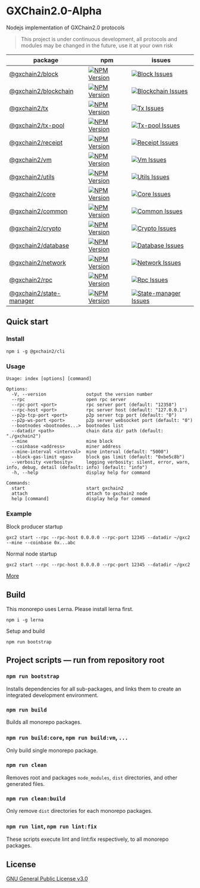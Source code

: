 # GXChain2.0-Alpha

Nodejs implementation of GXChain2.0 protocols

> This project is under continuous development, all protocols and modules may be changed in the future, use it at your own risk

| package                                          | npm                                                                | issues                                                                    |
| ------------------------------------------------ | ------------------------------------------------------------------ | ------------------------------------------------------------------------- |
| [@gxchain2/block][block-package]                 | [![NPM Version][block-npm-version]][block-npm-url]                 | [![Block Issues][block-issues]][block-issues-url]                         |
| [@gxchain2/blockchain][blockchain-package]       | [![NPM Version][blockchain-npm-version]][blockchain-npm-url]       | [![Blockchain Issues][blockchain-issues]][blockchain-issues-url]          |
| [@gxchain2/tx][tx-package]                       | [![NPM Version][tx-npm-version]][tx-npm-url]                       | [![Tx Issues][tx-issues]][tx-issues-url]                                  |
| [@gxchain2/tx-pool][tx-pool-package]             | [![NPM Version][tx-pool-npm-version]][tx-pool-npm-url]             | [![Tx-pool Issues][tx-pool-issues]][tx-pool-issues-url]                   |
| [@gxchain2/receipt][receipt-package]             | [![NPM Version][receipt-npm-version]][receipt-npm-url]             | [![Receipt Issues][receipt-issues]][receipt-issues-url]                   |
| [@gxchain2/vm][vm-package]                       | [![NPM Version][vm-npm-version]][vm-npm-url]                       | [![Vm Issues][vm-issues]][vm-issues-url]                                  |
| [@gxchain2/utils][utils-package]                 | [![NPM Version][utils-npm-version]][utils-npm-url]                 | [![Utils Issues][utils-issues]][utils-issues-url]                         |
| [@gxchain2/core][core-package]                   | [![NPM Version][core-npm-version]][core-npm-url]                   | [![Core Issues][core-issues]][core-issues-url]                            |
| [@gxchain2/common][common-package]               | [![NPM Version][common-npm-version]][common-npm-url]               | [![Common Issues][common-issues]][common-issues-url]                      |
| [@gxchain2/crypto][crypto-package]               | [![NPM Version][crypto-npm-version]][crypto-npm-url]               | [![Crypto Issues][crypto-issues]][crypto-issues-url]                      |
| [@gxchain2/database][database-package]           | [![NPM Version][database-npm-version]][database-npm-url]           | [![Database Issues][database-issues]][database-issues-url]                |
| [@gxchain2/network][network-package]             | [![NPM Version][network-npm-version]][network-npm-url]             | [![Network Issues][network-issues]][network-issues-url]                   |
| [@gxchain2/rpc][rpc-package]                     | [![NPM Version][rpc-npm-version]][rpc-npm-url]                     | [![Rpc Issues][rpc-issues]][rpc-issues-url]                               |
| [@gxchain2/state-manager][state-manager-package] | [![NPM Version][state-manager-npm-version]][state-manager-npm-url] | [![State-manager Issues][state-manager-issues]][state-manager-issues-url] |

## Quick start

### Install

```
npm i -g @gxchain2/cli
```

### Usage

```
Usage: index [options] [command]

Options:
  -V, --version               output the version number
  --rpc                       open rpc server
  --rpc-port <port>           rpc server port (default: "12358")
  --rpc-host <port>           rpc server host (default: "127.0.0.1")
  --p2p-tcp-port <port>       p2p server tcp port (default: "0")
  --p2p-ws-port <port>        p2p server websocket port (default: "0")
  --bootnodes <bootnodes...>  bootnodes list
  --datadir <path>            chain data dir path (default: "./gxchain2")
  --mine                      mine block
  --coinbase <address>        miner address
  --mine-interval <interval>  mine interval (default: "5000")
  --block-gas-limit <gas>     block gas limit (default: "0xbe5c8b")
  --verbosity <verbosity>     logging verbosity: silent, error, warn, info, debug, detail (default: info) (default: "info")
  -h, --help                  display help for command

Commands:
  start                       start gxchain2
  attach                      attach to gxchain2 node
  help [command]              display help for command
```

### Example

Block producer startup

```
gxc2 start --rpc --rpc-host 0.0.0.0 --rpc-port 12345 --datadir ~/gxc2 --mine --coinbase 0x...abc
```

Normal node startup

```
gxc2 start --rpc --rpc-host 0.0.0.0 --rpc-port 12345 --datadir ~/gxc2
```

[More](./packages/gxchain-cli)

## Build

This monorepo uses Lerna. Please install lerna first.

```
npm i -g lerna
```

Setup and build

```
npm run bootstrap
```

## Project scripts — run from repository root

### `npm run bootstrap`

Installs dependencies for all sub-packages, and links them to create an integrated development environment.

### `npm run build`

Builds all monorepo packages.

### `npm run build:core`, `npm run build:vm`, `...`

Only build single monorepo package.

### `npm run clean`

Removes root and packages `node_modules`, `dist` directories, and other generated files.

### `npm run clean:build`

Only remove `dist` directories for each monorepo packages.

### `npm run lint`, `npm run lint:fix`

These scripts execute lint and lint:fix respectively, to all monorepo packages.

## License

[GNU General Public License v3.0](https://www.gnu.org/licenses/gpl-3.0.en.html)

[block-package]: ./packages/gxchain-block
[block-npm-version]: https://img.shields.io/npm/v/@gxchain2/block
[block-npm-url]: https://www.npmjs.org/package/@gxchain2/block
[block-issues]: https://img.shields.io/github/issues/gxchain/gxchain2/package:%20block?label=issues
[block-issues-url]: https://github.com/gxchain/gxchain2/issues?q=is%3Aopen+is%3Aissue+label%3A"package%3A+block"
[blockchain-package]: ./packages/gxchain-blockchain
[blockchain-npm-version]: https://img.shields.io/npm/v/@gxchain2/blockchain
[blockchain-npm-url]: https://www.npmjs.org/package/@gxchain2/blockchain
[blockchain-issues]: https://img.shields.io/github/issues/gxchain/gxchain2/package:%20blockchain?label=issues
[blockchain-issues-url]: https://github.com/gxchain/gxchain2/issues?q=is%3Aopen+is%3Aissue+label%3A"package%3A+blockchain"
[tx-package]: ./packages/gxchain-tx
[tx-npm-version]: https://img.shields.io/npm/v/@gxchain2/tx
[tx-npm-url]: https://www.npmjs.org/package/@gxchain2/tx
[tx-issues]: https://img.shields.io/github/issues/gxchain/gxchain2/package:%20tx?label=issues
[tx-issues-url]: https://github.com/gxchain/gxchain2/issues?q=is%3Aopen+is%3Aissue+label%3A"package%3A+tx"
[tx-pool-package]: ./packages/gxchain-tx-pool
[tx-pool-npm-version]: https://img.shields.io/npm/v/@gxchain2/tx-pool
[tx-pool-npm-url]: https://www.npmjs.org/package/@gxchain2/tx-pool
[tx-pool-issues]: https://img.shields.io/github/issues/gxchain/gxchain2/package:%20tx-pool?label=issues
[tx-pool-issues-url]: https://github.com/gxchain/gxchain2/issues?q=is%3Aopen+is%3Aissue+label%3A"package%3A+tx-pool"
[receipt-package]: ./packages/gxchain-receipt
[receipt-npm-version]: https://img.shields.io/npm/v/@gxchain2/receipt
[receipt-npm-url]: https://www.npmjs.org/package/@gxchain2/receipt
[receipt-issues]: https://img.shields.io/github/issues/gxchain/gxchain2/package:%20receipt?label=issues
[receipt-issues-url]: https://github.com/gxchain/gxchain2/issues?q=is%3Aopen+is%3Aissue+label%3A"package%3A+receipt"
[vm-package]: ./packages/gxchain-vm
[vm-npm-version]: https://img.shields.io/npm/v/@gxchain2/vm
[vm-npm-url]: https://www.npmjs.org/package/@gxchain2/vm
[vm-issues]: https://img.shields.io/github/issues/gxchain/gxchain2/package:%20vm?label=issues
[vm-issues-url]: https://github.com/gxchain/gxchain2/issues?q=is%3Aopen+is%3Aissue+label%3A"package%3A+vm"
[utils-package]: ./packages/gxchain-utils
[utils-npm-version]: https://img.shields.io/npm/v/@gxchain2/utils
[utils-npm-url]: https://www.npmjs.org/package/@gxchain2/utils
[utils-issues]: https://img.shields.io/github/issues/gxchain/gxchain2/package:%20utils?label=issues
[utils-issues-url]: https://github.com/gxchain/gxchain2/issues?q=is%3Aopen+is%3Aissue+label%3A"package%3A+utils"
[core-package]: ./packages/gxchain-core
[core-npm-version]: https://img.shields.io/npm/v/@gxchain2/core
[core-npm-url]: https://www.npmjs.org/package/@gxchain2/core
[core-issues]: https://img.shields.io/github/issues/gxchain/gxchain2/package:%20core?label=issues
[core-issues-url]: https://github.com/gxchain/gxchain2/issues?q=is%3Aopen+is%3Aissue+label%3A"package%3A+core"
[common-package]: ./packages/gxchain-common
[common-npm-version]: https://img.shields.io/npm/v/@gxchain2/common
[common-npm-url]: https://www.npmjs.org/package/@gxchain2/common
[common-issues]: https://img.shields.io/github/issues/gxchain/gxchain2/package:%20common?label=issues
[common-issues-url]: https://github.com/gxchain/gxchain2/issues?q=is%3Aopen+is%3Aissue+label%3A"package%3A+common"
[crypto-package]: ./packages/gxchain-crypto
[crypto-npm-version]: https://img.shields.io/npm/v/@gxchain2/crypto
[crypto-npm-url]: https://www.npmjs.org/package/@gxchain2/crypto
[crypto-issues]: https://img.shields.io/github/issues/gxchain/gxchain2/package:%20crypto?label=issues
[crypto-issues-url]: https://github.com/gxchain/gxchain2/issues?q=is%3Aopen+is%3Aissue+label%3A"package%3A+crypto"
[database-package]: ./packages/gxchain-database
[database-npm-version]: https://img.shields.io/npm/v/@gxchain2/database
[database-npm-url]: https://www.npmjs.org/package/@gxchain2/database
[database-issues]: https://img.shields.io/github/issues/gxchain/gxchain2/package:%20database?label=issues
[database-issues-url]: https://github.com/gxchain/gxchain2/issues?q=is%3Aopen+is%3Aissue+label%3A"package%3A+database"
[network-package]: ./packages/gxchain-network
[network-npm-version]: https://img.shields.io/npm/v/@gxchain2/network
[network-npm-url]: https://www.npmjs.org/package/@gxchain2/network
[network-issues]: https://img.shields.io/github/issues/gxchain/gxchain2/package:%20network?label=issues
[network-issues-url]: https://github.com/gxchain/gxchain2/issues?q=is%3Aopen+is%3Aissue+label%3A"package%3A+network"
[rpc-package]: ./packages/gxchain-rpc
[rpc-npm-version]: https://img.shields.io/npm/v/@gxchain2/rpc
[rpc-npm-url]: https://www.npmjs.org/package/@gxchain2/rpc
[rpc-issues]: https://img.shields.io/github/issues/gxchain/gxchain2/package:%20rpc?label=issues
[rpc-issues-url]: https://github.com/gxchain/gxchain2/issues?q=is%3Aopen+is%3Aissue+label%3A"package%3A+rpc"
[state-manager-package]: ./packages/gxchain-state-manager
[state-manager-npm-version]: https://img.shields.io/npm/v/@gxchain2/state-manager
[state-manager-npm-url]: https://www.npmjs.org/package/@gxchain2/state-manager
[state-manager-issues]: https://img.shields.io/github/issues/gxchain/gxchain2/package:%20state-manager?label=issues
[state-manager-issues-url]: https://github.com/gxchain/gxchain2/issues?q=is%3Aopen+is%3Aissue+label%3A"package%3A+state-manager"
